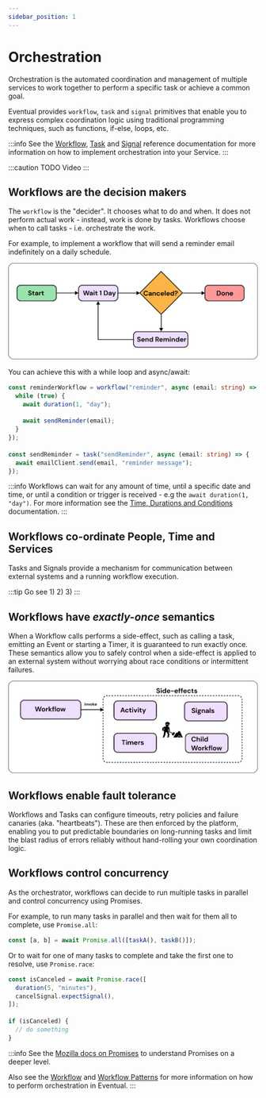 ```yaml
---
sidebar_position: 1
---
```


# Orchestration

Orchestration is the automated coordination and management of multiple services to work together to perform a specific task or achieve a common goal.

Eventual provides `workflow`, `task` and `signal` primitives that enable you to express complex coordination logic using traditional programming techniques, such as functions, if-else, loops, etc.

:::info
See the [Workflow](../reference/orchestration/workflow.md), [Task](../reference/orchestration/task.md) and [Signal](../reference/orchestration//signal.md) reference documentation for more information on how to implement orchestration into your Service.
:::

:::caution TODO
Video
:::

## Workflows are the decision makers

The `workflow` is the "decider". It chooses what to do and when. It does not perform actual work - instead, work is done by tasks. Workflows choose when to call tasks - i.e. orchestrate the work.

For example, to implement a workflow that will send a reminder email indefinitely on a daily schedule.

![](./making-decision.png)

You can achieve this with a while loop and async/await:

```ts
const reminderWorkflow = workflow("reminder", async (email: string) => {
  while (true) {
    await duration(1, "day");

    await sendReminder(email);
  }
});

const sendReminder = task("sendReminder", async (email: string) => {
  await emailClient.send(email, "reminder message");
});
```

:::info
Workflows can wait for any amount of time, until a specific date and time, or until a condition or trigger is received - e.g the `await duration(1, "day")`. For more information see the [Time, Durations and Conditions](../reference/orchestration/workflow.md#time-durations-and-conditions) documentation.
:::

## Workflows co-ordinate People, Time and Services

Tasks and Signals provide a mechanism for communication between external systems and a running workflow execution.

:::tip
Go see 1) 2) 3)
:::

## Workflows have _exactly-once_ semantics

When a Workflow calls performs a side-effect, such as calling a task, emitting an Event or starting a Timer, it is guaranteed to run exactly once. These semantics allow you to safely control when a side-effect is applied to an external system without worrying about race conditions or intermittent failures.

![](./side-effects.png)

## Workflows enable fault tolerance

Workflows and Tasks can configure timeouts, retry policies and failure canaries (aka. "heartbeats"). These are then enforced by the platform, enabling you to put predictable boundaries on long-running tasks and limit the blast radius of errors reliably without hand-rolling your own coordination logic.

## Workflows control concurrency

As the orchestrator, workflows can decide to run multiple tasks in parallel and control concurrency using Promises.

For example, to run many tasks in parallel and then wait for them all to complete, use `Promise.all`:

```ts
const [a, b] = await Promise.all([taskA(), taskB()]);
```

Or to wait for one of many tasks to complete and take the first one to resolve, use `Promise.race`:

```ts
const isCanceled = await Promise.race([
  duration(5, "minutes"),
  cancelSignal.expectSignal(),
]);

if (isCanceled) {
  // do something
}
```

:::info
See the [Mozilla docs on Promises](https://developer.mozilla.org/en-US/docs/Web/JavaScript/Reference/Global_Objects/Promise) to understand Promises on a deeper level.

Also see the [Workflow](../reference/orchestration/workflow.md) and [Workflow Patterns](../reference/orchestration/patterns/index.md) for more information on how to perform orchestration in Eventual.
:::
